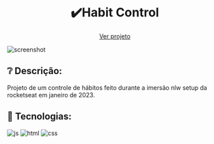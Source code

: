 <h1 align="center">✔️Habit Control</h1>
<p align="center">
  <a href="https://habit-control.vercel.app/">Ver projeto</a>
</p>

<img alt="screenshot" src="https://user-images.githubusercontent.com/111407140/217716752-2e58ae80-3ac4-4ef9-8a44-e51f5f9fa089.PNG">

## ❔ Descrição:
Projeto de um controle de hábitos feito durante a imersão nlw setup da rocketseat em janeiro de 2023.

## 🚀 Tecnologias:

<div style="display: inline_block">
  <img alt="js" src="https://img.shields.io/badge/JavaScript-F7DF1E?style=for-the-badge&logo=javascript&logoColor=black" /> 
  <img alt="html" src="https://img.shields.io/badge/HTML5-E34F26?style=for-the-badge&logo=html5&logoColor=white" />
  <img alt="css" src="https://img.shields.io/badge/CSS-1283e0?&style=for-the-badge&logo=css3&logoColor=white" />
 
  
</div>
